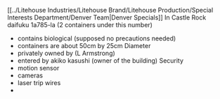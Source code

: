 [[../Litehouse Industries/Litehouse Brand/Litehouse Production/Special Interests Department/Denver Team|Denver Specials]]
In Castle Rock
daifuku
1a785-la (2 containers under this number)
- contains biological (supposed no precautions needed)
- containers are about 50cm by 25cm Diameter
- privately owned by (L Armstrong)
- entered by akiko kasushi (owner of the building)
Security
- motion sensor
- cameras
- laser trip wires
- 